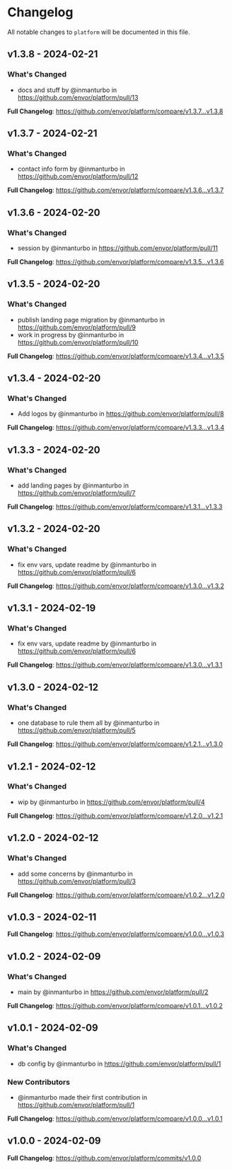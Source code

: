 # Changelog

All notable changes to `platform` will be documented in this file.

## v1.3.8 - 2024-02-21

### What's Changed

* docs and stuff by @inmanturbo in https://github.com/envor/platform/pull/13

**Full Changelog**: https://github.com/envor/platform/compare/v1.3.7...v1.3.8

## v1.3.7 - 2024-02-21

### What's Changed

* contact info form by @inmanturbo in https://github.com/envor/platform/pull/12

**Full Changelog**: https://github.com/envor/platform/compare/v1.3.6...v1.3.7

## v1.3.6 - 2024-02-20

### What's Changed

* session by @inmanturbo in https://github.com/envor/platform/pull/11

**Full Changelog**: https://github.com/envor/platform/compare/v1.3.5...v1.3.6

## v1.3.5 - 2024-02-20

### What's Changed

* publish landing page migration by @inmanturbo in https://github.com/envor/platform/pull/9
* work in progress by @inmanturbo in https://github.com/envor/platform/pull/10

**Full Changelog**: https://github.com/envor/platform/compare/v1.3.4...v1.3.5

## v1.3.4 - 2024-02-20

### What's Changed

* Add logos by @inmanturbo in https://github.com/envor/platform/pull/8

**Full Changelog**: https://github.com/envor/platform/compare/v1.3.3...v1.3.4

## v1.3.3 - 2024-02-20

### What's Changed

* add landing pages by @inmanturbo in https://github.com/envor/platform/pull/7

**Full Changelog**: https://github.com/envor/platform/compare/v1.3.1...v1.3.3

## v1.3.2 - 2024-02-20

### What's Changed

* fix env vars, update readme by @inmanturbo in https://github.com/envor/platform/pull/6

**Full Changelog**: https://github.com/envor/platform/compare/v1.3.0...v1.3.2

## v1.3.1 - 2024-02-19

### What's Changed

* fix env vars, update readme by @inmanturbo in https://github.com/envor/platform/pull/6

**Full Changelog**: https://github.com/envor/platform/compare/v1.3.0...v1.3.1

## v1.3.0 - 2024-02-12

### What's Changed

* one database to rule them all by @inmanturbo in https://github.com/envor/platform/pull/5

**Full Changelog**: https://github.com/envor/platform/compare/v1.2.1...v1.3.0

## v1.2.1 - 2024-02-12

### What's Changed

* wip by @inmanturbo in https://github.com/envor/platform/pull/4

**Full Changelog**: https://github.com/envor/platform/compare/v1.2.0...v1.2.1

## v1.2.0 - 2024-02-12

### What's Changed

* add some concerns by @inmanturbo in https://github.com/envor/platform/pull/3

**Full Changelog**: https://github.com/envor/platform/compare/v1.0.2...v1.2.0

## v1.0.3 - 2024-02-11

**Full Changelog**: https://github.com/envor/platform/compare/v1.0.0...v1.0.3

## v1.0.2 - 2024-02-09

### What's Changed

* main by @inmanturbo in https://github.com/envor/platform/pull/2

**Full Changelog**: https://github.com/envor/platform/compare/v1.0.1...v1.0.2

## v1.0.1 - 2024-02-09

### What's Changed

* db config by @inmanturbo in https://github.com/envor/platform/pull/1

### New Contributors

* @inmanturbo made their first contribution in https://github.com/envor/platform/pull/1

**Full Changelog**: https://github.com/envor/platform/compare/v1.0.0...v1.0.1

## v1.0.0 - 2024-02-09

**Full Changelog**: https://github.com/envor/platform/commits/v1.0.0
